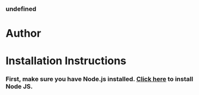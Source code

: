 
   #  
   ### undefined
   
   # Author
   ### 

   # Installation Instructions
   ### First, make sure you have Node.js installed. [Click here](!https://nodejs.org/en/download/) to install Node JS. 

    
  
    
    
    
    
    
    